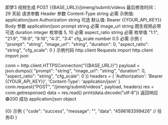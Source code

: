 即梦3 视频生成
POST
{{BASE_URL}}/jimeng/submit/videos
最后修改时间：
29 天前
请求参数
Header 参数
Content-Type
string
必需
示例值:
application/json
Authorization
string
可选
默认值:
Bearer {{YOUR_API_KEY}}
Body 参数
application/json
prompt
string
必需
image_url
string
图生视频必带
可选
duration
integer
枚举值 5, 10
必需
aspect_ratio
string
必需
枚举值 "1:1", "21:9", "16:9", "9:16", "4:3", "3:4"
cfg_scale
number
0.5
必需
示例
{
"prompt": "string",
"image_url": "string",
"duration": 0,
"aspect_ratio": "string",
"cfg_scale": 0
}
示例代码
http.client
Requests
import http.client
import json

conn = http.client.HTTPSConnection("{{BASE_URL}}")
payload = json.dumps({
"prompt": "string",
"image_url": "string",
"duration": 0,
"aspect_ratio": "string",
"cfg_scale": 0
})
headers = {
'Authorization': 'Bearer {{YOUR_API_KEY}}',
'Content-Type': 'application/json'
}
conn.request("POST", "/jimeng/submit/videos", payload, headers)
res = conn.getresponse()
data = res.read()
print(data.decode("utf-8"))
返回响应
🟢200
成功
application/json
object

{0}
示例
{
"code": "success",
"message": "",
"data": "4596183399426" // 任务ID
}
